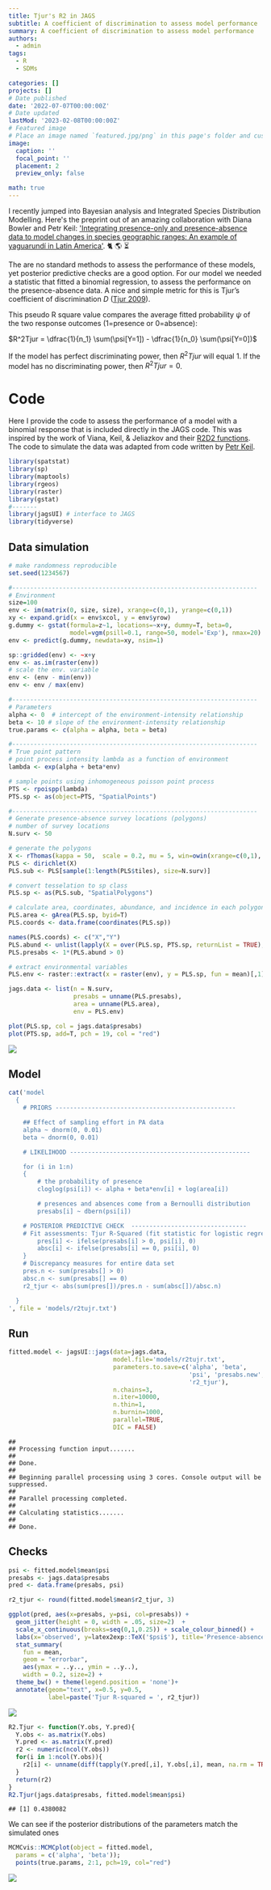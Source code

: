 ```yaml
---
title: Tjur's R2 in JAGS
subtitle: A coefficient of discrimination to assess model performance
summary: A coefficient of discrimination to assess model performance
authors:
  - admin
tags:
  - R
  - SDMs

categories: []
projects: []
# Date published
date: '2022-07-07T00:00:00Z'
# Date updated
lastMod: '2023-02-08T00:00:00Z'
# Featured image
# Place an image named `featured.jpg/png` in this page's folder and customize its options here.
image:
  caption: ''
  focal_point: ''
  placement: 2
  preview_only: false

math: true
---
```


I recently jumped into Bayesian analysis and Integrated Species Distribution Modelling. Here's the preprint out of an amazing collaboration with Diana Bowler and Petr Keil: ['Integrating presence-only and presence-absence data to model changes in species geographic ranges: An example of yaguarundí in Latin America'](https://doi.org/10.32942/osf.io/67c4u).  :cat2: :earth_americas:  :hourglass_flowing_sand:

The are no standard methods to assess the performance of these models, yet posterior predictive checks are a good option. For our model we needed a statistic that fitted a binomial regression, to assess the performance on the presence-absence data. A nice and simple metric for this is Tjur’s coefficient of discrimination $D$ ([Tjur 2009](https://doi.org/10.1198/tast.2009.08210)).

This pseudo R square value compares the average fitted probability $\psi$ of the two response outcomes (1=presence or 0=absence):

$R^2Tjur = \dfrac{1}{n_1} \sum(\psi[Y=1]) - \dfrac{1}{n_0} \sum(\psi[Y=0])$

If the model has perfect discriminating power, then $R^2Tjur$ will equal 1. If the model has no discriminating power, then $R^2Tjur = 0$.

# Code

Here I provide the code to assess the performance of a model with a binomial response that is included directly in the JAGS code. This was inspired by the work of Viana, Keil, & Jeliazkov and their [R2D2 functions](https://github.com/duarte-viana/iVarPart/blob/master/R2D2_functions.R). The code to simulate the data was adapted from code written by [Petr Keil](https://petrkeil.github.io/team/2020/09/01/petr-keil.html).

```r
library(spatstat)
library(sp)
library(maptools)
library(rgeos)
library(raster)
library(gstat)
#-------
library(jagsUI) # interface to JAGS
library(tidyverse)
```

## Data simulation

```r
# make randomness reproducible
set.seed(1234567)  

#--------------------------------------------------------------------
# Environment
size=100
env <- im(matrix(0, size, size), xrange=c(0,1), yrange=c(0,1))
xy <- expand.grid(x = env$xcol, y = env$yrow)
g.dummy <- gstat(formula=z~1, locations=~x+y, dummy=T, beta=0,
                 model=vgm(psill=0.1, range=50, model='Exp'), nmax=20)
env <- predict(g.dummy, newdata=xy, nsim=1)

sp::gridded(env) <- ~x+y
env <- as.im(raster(env))
# scale the env. variable
env <- (env - min(env))
env <- env / max(env)

#--------------------------------------------------------------------
# Parameters
alpha <- 0  # intercept of the environment-intensity relationship
beta <- 10 # slope of the environment-intensity relationship
true.params <- c(alpha = alpha, beta = beta)

#--------------------------------------------------------------------
# True point pattern
# point process intensity lambda as a function of environment
lambda <- exp(alpha + beta*env)

# sample points using inhomogeneous poisson point process
PTS <- rpoispp(lambda)
PTS.sp <- as(object=PTS, "SpatialPoints")

#--------------------------------------------------------------------
# Generate presence-absence survey locations (polygons)
# number of survey locations
N.surv <- 50

# generate the polygons
X <- rThomas(kappa = 50,  scale = 0.2, mu = 5, win=owin(xrange=c(0,1), yrange=c(0,1)))
PLS <- dirichlet(X)
PLS.sub <- PLS[sample(1:length(PLS$tiles), size=N.surv)]

# convert tesselation to sp class
PLS.sp <- as(PLS.sub, "SpatialPolygons")

# calculate area, coordinates, abundance, and incidence in each polygon
PLS.area <- gArea(PLS.sp, byid=T)
PLS.coords <- data.frame(coordinates(PLS.sp))

names(PLS.coords) <- c("X","Y")
PLS.abund <- unlist(lapply(X = over(PLS.sp, PTS.sp, returnList = TRUE), FUN = length))
PLS.presabs <- 1*(PLS.abund > 0)

# extract environmental variables
PLS.env <- raster::extract(x = raster(env), y = PLS.sp, fun = mean)[,1]

jags.data <- list(n = N.surv,
                  presabs = unname(PLS.presabs),
                  area = unname(PLS.area),
                  env = PLS.env)

plot(PLS.sp, col = jags.data$presabs)
plot(PTS.sp, add=T, pch = 19, col = "red")
```

![](R2Tjur-data.png)


## Model

```r
cat('model
  {
    # PRIORS --------------------------------------------------

    ## Effect of sampling effort in PA data
    alpha ~ dnorm(0, 0.01)
    beta ~ dnorm(0, 0.01)

    # LIKELIHOOD --------------------------------------------------

    for (i in 1:n)
    {
        # the probability of presence
        cloglog(psi[i]) <- alpha + beta*env[i] + log(area[i])

        # presences and absences come from a Bernoulli distribution
        presabs[i] ~ dbern(psi[i])    

    # POSTERIOR PREDICTIVE CHECK  --------------------------------
    # Fit assessments: Tjur R-Squared (fit statistic for logistic regression)
        pres[i] <- ifelse(presabs[i] > 0, psi[i], 0)
        absc[i] <- ifelse(presabs[i] == 0, psi[i], 0)
    }
    # Discrepancy measures for entire data set
    pres.n <- sum(presabs[] > 0)
    absc.n <- sum(presabs[] == 0)
    r2_tjur <- abs(sum(pres[])/pres.n - sum(absc[])/absc.n)

  }
', file = 'models/r2tujr.txt')
```


## Run

```r
fitted.model <- jagsUI::jags(data=jags.data,
                             model.file='models/r2tujr.txt',
                             parameters.to.save=c('alpha', 'beta',
                                                  'psi', 'presabs.new',
                                                  'r2_tjur'),
                             n.chains=3,
                             n.iter=10000,
                             n.thin=1,
                             n.burnin=1000,
                             parallel=TRUE,
                             DIC = FALSE)
```

```
##
## Processing function input.......
##
## Done.
##  
## Beginning parallel processing using 3 cores. Console output will be suppressed.
##
## Parallel processing completed.
##
## Calculating statistics.......
##
## Done.
```

## Checks

```r
psi <- fitted.model$mean$psi
presabs <- jags.data$presabs
pred <- data.frame(presabs, psi)

r2_tjur <- round(fitted.model$mean$r2_tjur, 3)

ggplot(pred, aes(x=presabs, y=psi, col=presabs)) +
  geom_jitter(height = 0, width = .05, size=2)  +
  scale_x_continuous(breaks=seq(0,1,0.25)) + scale_colour_binned() +
  labs(x='observed', y=latex2exp::TeX('$psi$'), title='Presence-absence') +
  stat_summary(
    fun = mean,
    geom = "errorbar",
    aes(ymax = ..y.., ymin = ..y..),
    width = 0.2, size=2) +
  theme_bw() + theme(legend.position = 'none')+
  annotate(geom="text", x=0.5, y=0.5,
           label=paste('Tjur R-squared = ', r2_tjur))
```


![](R2Tjur-check.png)

```r
R2.Tjur <- function(Y.obs, Y.pred){
  Y.obs <- as.matrix(Y.obs)
  Y.pred <- as.matrix(Y.pred)
  r2 <- numeric(ncol(Y.obs))
  for(i in 1:ncol(Y.obs)){
    r2[i] <- unname(diff(tapply(Y.pred[,i], Y.obs[,i], mean, na.rm = TRUE)))
  }
  return(r2)
}
R2.Tjur(jags.data$presabs, fitted.model$mean$psi)
```

```
## [1] 0.4380082
```

We can see if the posterior distributions of the parameters match the simulated ones

```r
MCMCvis::MCMCplot(object = fitted.model,
  params = c('alpha', 'beta'));
  points(true.params, 2:1, pch=19, col="red")
```

![](R2Tjur-params.png)
